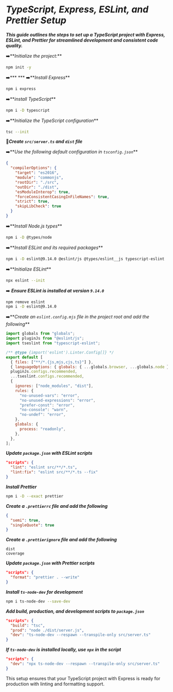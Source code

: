 # **_TypeScript, Express, ESLint, and Prettier Setup_**

**_This guide outlines the steps to set up a TypeScript project with Express, ESLint, and Prettier for streamlined development and consistent code quality._**

➡️**_Initialize the project:_**

```bash
npm init -y
```

➡️**\* \***
➡️**_Install Express_**

```bash
npm i express
```

➡️**_install TypeScript_**

```bash
npm i -D typescript
```

➡️**_Initialize the TypeScript configuration_**

```bash
tsc --init
```

📂**_Create `src/server.ts` and `dist` file_**

➡️**_Use the following default configuration in `tsconfig.json`_**

```json
{
  "compilerOptions": {
    "target": "es2016",
    "module": "commonjs",
    "rootDir": "./src",
    "outDir": "./dist",
    "esModuleInterop": true,
    "forceConsistentCasingInFileNames": true,
    "strict": true,
    "skipLibCheck": true
  }
}
```

➡️**_Install Node.js types_**

```bash
npm i -D @types/node
```

➡️**_Install ESLint and its required packages_**

```bash
npm i -D eslint@9.14.0 @eslint/js @types/eslint__js typescript-eslint
```

➡️**_Initialize ESLint_**

```bash
npx eslint --init
```

➡️ **_Ensure ESLint is installed at version `9.14.0`_**

```bash
npm remove eslint
npm i -D eslint@9.14.0
```

➡️**_Create an `eslint.config.mjs` file in the project root and add the following_**

```javascript
import globals from "globals";
import pluginJs from "@eslint/js";
import tseslint from "typescript-eslint";

/** @type {import('eslint').Linter.Config[]} */
export default [
  { files: ["**/*.{js,mjs,cjs,ts}"] },
  { languageOptions: { globals: { ...globals.browser, ...globals.node } } },
  pluginJs.configs.recommended,
  ...tseslint.configs.recommended,
  {
    ignores: ["node_modules", "dist"],
    rules: {
      "no-unused-vars": "error",
      "no-unused-expressions": "error",
      "prefer-const": "error",
      "no-console": "warn",
      "no-undef": "error",
    },
    globals: {
      process: "readonly",
    },
  },
];
```

**_Update `package.json` with ESLint scripts_**

```json
"scripts": {
  "lint": "eslint src/**/*.ts",
  "lint:fix": "eslint src/**/*.ts --fix"
}
```

**_Install Prettier_**

```bash
npm i -D --exact prettier
```

**_Create a `.prettierrc` file and add the following_**

```json
{
  "semi": true,
  "singleQuote": true
}
```

**_Create a `.prettierignore` file and add the following_**

```
dist
coverage
```

**_Update `package.json` with Prettier scripts_**

```json
"scripts": {
  "format": "prettier . --write"
}
```

**_Install `ts-node-dev` for development_**

```bash
npm i ts-node-dev --save-dev
```

**_Add build, production, and development scripts to `package.json`_**

```json
"scripts": {
  "build": "tsc",
  "prod": "node ./dist/server.js",
  "dev": "ts-node-dev --respawn --transpile-only src/server.ts"
}
```

**_If `ts-node-dev` is installed locally, use `npx` in the script_**

```json
"scripts": {
  "dev": "npx ts-node-dev --respawn --transpile-only src/server.ts"
}
```

This setup ensures that your TypeScript project with Express is ready for production with linting and formatting support.
